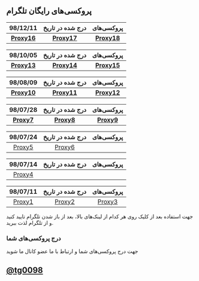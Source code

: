 ## پروکسی‌های رایگان تلگرام


| 98/12/11 |درج شده در تاریخ| پروکسی‌های |
|:---:|:---:|:---:|
|[**Proxy16**](tg://proxy?server=excruciate.Hercules.blue&port=443&secret=7gAAAAAAAAAAAAAAAAAAAAB3d3cuZGlnaXRhbG9jZWFuLmNvbQ)|[**Proxy17**](tg://proxy?server=prefix.Hercules.blue&port=443&secret=7gAAAAAAAAAAAAAAAAAAAAB3d3cuZGlnaXRhbG9jZWFuLmNvbQ)|[**Proxy18**](tg://proxy?server=crankshaft.loder.pro&port=443&secret=7gAAAAAAAAAAAAAAAAAAAAB3d3cuZGlnaXRhbG9jZWFuLmNvbQ)|

| 98/10/05 |درج شده در تاریخ| پروکسی‌های |
|:---:|:---:|:---:|
|[**Proxy13**](tg://proxy?server=hereon.iProxy.cloud&port=443&secret=dd00000000000000000000000000000000)|[**Proxy14**](tg://proxy?server=unpunishable.iProxy.cloud&port=443&secret=dd00000000000000000000000000000000)|[**Proxy15**](tg://proxy?server=server=gundernourishments.iProxy.cloud&port=443&secret=ee000000000000000000000000000000006d61696c2e676f6f676c652e636f6d)|

| 98/08/09 |درج شده در تاریخ| پروکسی‌های |
|:---:|:---:|:---:|
|[**Proxy10**](tg://proxy?server=so.mtproto.world&port=443&secret=ddbc475fdd1e87e6a105f9967fe9d40651)|[**Proxy11**](tg://proxy?server=and.mtproto.world&port=443&secret=ddbc475fdd1e87e6a105f9967fe9d40651)|[**Proxy12**](tg://proxy?server=plus.mtproto.world&port=443&secret=ddbc475fdd1e87e6a105f9967fe9d40651)|

| 98/07/28 |درج شده در تاریخ| پروکسی‌های |
|:---:|:---:|:---:|
|[**Proxy7**](tg://proxy?server=mtproto.express-proxy.eu&port=8853&secret=dd80000000000000000000000000000008)|[**Proxy8**](tg://proxy?server=proxy.express-proxy.eu&port=769&secret=dd80000000000000000000000000000008)|[**Proxy9**](tg://proxy?server=mtproto.express-proxy.eu&port=880&secret=dd00000000000000000000000000000000)|

| 98/07/24 |درج شده در تاریخ| پروکسی‌های |
|:---:|:---:|:---:|
|[Proxy5](tg://proxy?server=sign.mtproto.world&port=443&secret=ddbc475fdd1e87e6a105f9967fe9d40651)|[Proxy6](tg://proxy?server=omg.mtproto.world&port=443&secret=ddbc475fdd1e87e6a105f9967fe9d40651)||

| 98/07/14 |درج شده در تاریخ| پروکسی‌های |
|:---:|:---:|:---:|
|[Proxy4](tg://proxy?server=re.ject.mtproto.world&port=443&secret=ddbc475fdd1e87e6a105f9967fe9d40651)|||

| 98/07/11 |درج شده در تاریخ| پروکسی‌های |
|:---:|:---:|:---:|
|[Proxy1](tg://proxy?server=0xd8ad6f8a&port=443&secret=ddd41d8cd98f00b204e9800998ecf8427e)|[Proxy2](tg://proxy?server=jxyy6lsw.hotspotproxy.tk&port=443&secret=dd00000000000000000000000000000000)|[Proxy3](tg://proxy?server=cooser.hotspotproxy.xyz&port=443&secret=dd00000000000000000000000000000000)|

جهت استفاده بعد از کلیک روی هر کدام از لینک‌های بالا، بعد از باز شدن تلگرام تایید کنید و از تلگرام لذت ببرید.

### درج پروکسی‌های شما
جهت درج پروکسی‌های شما و ارتباط با ما عضو کانال ما شوید

## [@tg0098](tg://join?invite=AAAAAFTTuXZo2NuWyUFY4w)
